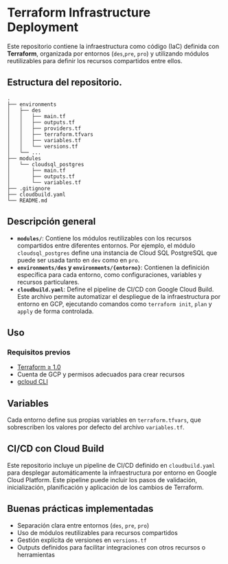 # Terraform Infrastructure Deployment

Este repositorio contiene la infraestructura como código (IaC) definida con **Terraform**, organizada por entornos (`des`,`pre`, `pro`) y utilizando módulos reutilizables para definir los recursos compartidos entre ellos.

## Estructura del repositorio.

```
.
├── environments
│   ├── des
│   │   ├── main.tf
│   │   ├── outputs.tf
│   │   ├── providers.tf
│   │   ├── terraform.tfvars
│   │   ├── variables.tf
│   │   └── versions.tf
│   └── ...
├── modules
│   └── cloudsql_postgres
│       ├── main.tf
│       ├── outputs.tf
│       └── variables.tf
├── .gitignore
├── cloudbuild.yaml
└── README.md
```

## Descripción general

- **`modules/`**: Contiene los módulos reutilizables con los recursos compartidos entre diferentes entornos. Por ejemplo, el módulo `cloudsql_postgres` define una instancia de Cloud SQL PostgreSQL que puede ser usada tanto en `dev` como en `pro`.
- **`environments/des` y `environments/{entorno}`**: Contienen la definición específica para cada entorno, como configuraciones, variables y recursos particulares.
- **`cloudbuild.yaml`**: Define el pipeline de CI/CD con Google Cloud Build. Este archivo permite automatizar el despliegue de la infraestructura por entorno en GCP, ejecutando comandos como `terraform init`, `plan` y `apply` de forma controlada.

## Uso

### Requisitos previos

- [Terraform ≥ 1.0](https://www.terraform.io/downloads)
- Cuenta de GCP y permisos adecuados para crear recursos
- [gcloud CLI](https://cloud.google.com/sdk/docs/install)

## Variables

Cada entorno define sus propias variables en `terraform.tfvars`, que sobrescriben los valores por defecto del archivo `variables.tf`.

## CI/CD con Cloud Build

Este repositorio incluye un pipeline de CI/CD definido en `cloudbuild.yaml` para desplegar automáticamente la infraestructura por entorno en Google Cloud Platform. Este pipeline puede incluir los pasos de validación, inicialización, planificación y aplicación de los cambios de Terraform.

## Buenas prácticas implementadas

- Separación clara entre entornos (`des`, `pre`, `pro`)
- Uso de módulos reutilizables para recursos compartidos
- Gestión explícita de versiones en `versions.tf`
- Outputs definidos para facilitar integraciones con otros recursos o herramientas

